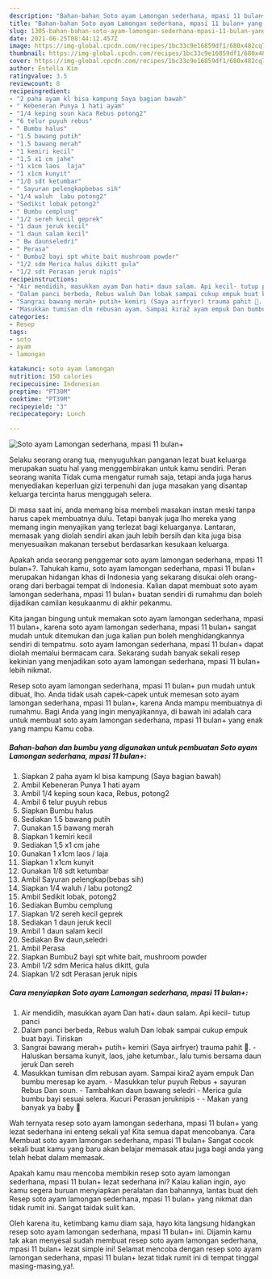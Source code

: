 ```yaml
---
description: "Bahan-bahan Soto ayam Lamongan sederhana, mpasi 11 bulan+ yang enak Untuk Jualan"
title: "Bahan-bahan Soto ayam Lamongan sederhana, mpasi 11 bulan+ yang enak Untuk Jualan"
slug: 1305-bahan-bahan-soto-ayam-lamongan-sederhana-mpasi-11-bulan-yang-enak-untuk-jualan
date: 2021-06-25T08:44:12.457Z
image: https://img-global.cpcdn.com/recipes/1bc33c9e16859df1/680x482cq70/soto-ayam-lamongan-sederhana-mpasi-11-bulan-foto-resep-utama.jpg
thumbnail: https://img-global.cpcdn.com/recipes/1bc33c9e16859df1/680x482cq70/soto-ayam-lamongan-sederhana-mpasi-11-bulan-foto-resep-utama.jpg
cover: https://img-global.cpcdn.com/recipes/1bc33c9e16859df1/680x482cq70/soto-ayam-lamongan-sederhana-mpasi-11-bulan-foto-resep-utama.jpg
author: Estella Kim
ratingvalue: 3.5
reviewcount: 8
recipeingredient:
- "2 paha ayam kl bisa kampung Saya bagian bawah"
- " Kebeneran Punya 1 hati ayam"
- "1/4 keping soun kaca Rebus potong2"
- "6 telur puyuh rebus"
- " Bumbu halus"
- "1.5 bawang putih"
- "1.5 bawang merah"
- "1 kemiri kecil"
- "1,5 x1 cm jahe"
- "1 x1cm laos  laja"
- "1 x1cm kunyit"
- "1/8 sdt ketumbar"
- " Sayuran pelengkapbebas sih"
- "1/4 waluh  labu potong2"
- "Sedikit lobak potong2"
- " Bumbu cemplung"
- "1/2 sereh kecil geprek"
- "1 daun jeruk kecil"
- "1 daun salam kecil"
- " Bw daunseledri"
- " Perasa"
- " Bumbu2 bayi spt white bait mushroom powder"
- "1/2 sdm Merica halus dikitt gula"
- "1/2 sdt Perasan jeruk nipis"
recipeinstructions:
- "Air mendidih, masukkan ayam Dan hati+ daun salam. Api kecil- tutup panci"
- "Dalam panci berbeda, Rebus waluh Dan lobak sampai cukup empuk buat bayi. Tiriskan"
- "Sangrai bawang merah+ putih+ kemiri (Saya airfryer) trauma pahit 😬. Haluskan bersama kunyit, laos, jahe ketumbar., lalu tumis bersama daun jeruk Dan sereh"
- "Masukkan tumisan dlm rebusan ayam. Sampai kira2 ayam empuk Dan bumbu meresap ke ayam. Masukkan telur puyuh Rebus + sayuran Rebus Dan soun. Tambahkan daun bawang seledri Merica gula bumbu bayi sesuai selera. Kucuri Perasan jeruknipis  Makan yang banyak ya baby 🤗"
categories:
- Resep
tags:
- soto
- ayam
- lamongan

katakunci: soto ayam lamongan 
nutrition: 150 calories
recipecuisine: Indonesian
preptime: "PT30M"
cooktime: "PT39M"
recipeyield: "3"
recipecategory: Lunch

---
```



![Soto ayam Lamongan sederhana, mpasi 11 bulan+](https://img-global.cpcdn.com/recipes/1bc33c9e16859df1/680x482cq70/soto-ayam-lamongan-sederhana-mpasi-11-bulan-foto-resep-utama.jpg)

Selaku seorang orang tua, menyuguhkan panganan lezat buat keluarga merupakan suatu hal yang menggembirakan untuk kamu sendiri. Peran seorang  wanita Tidak cuma mengatur rumah saja, tetapi anda juga harus menyediakan keperluan gizi terpenuhi dan juga masakan yang disantap keluarga tercinta harus menggugah selera.

Di masa  saat ini, anda memang bisa membeli masakan instan meski tanpa harus capek membuatnya dulu. Tetapi banyak juga lho mereka yang memang ingin menyajikan yang terlezat bagi keluarganya. Lantaran, memasak yang diolah sendiri akan jauh lebih bersih dan kita juga bisa menyesuaikan makanan tersebut berdasarkan kesukaan keluarga. 



Apakah anda seorang penggemar soto ayam lamongan sederhana, mpasi 11 bulan+?. Tahukah kamu, soto ayam lamongan sederhana, mpasi 11 bulan+ merupakan hidangan khas di Indonesia yang sekarang disukai oleh orang-orang dari berbagai tempat di Indonesia. Kalian dapat membuat soto ayam lamongan sederhana, mpasi 11 bulan+ buatan sendiri di rumahmu dan boleh dijadikan camilan kesukaanmu di akhir pekanmu.

Kita jangan bingung untuk memakan soto ayam lamongan sederhana, mpasi 11 bulan+, karena soto ayam lamongan sederhana, mpasi 11 bulan+ sangat mudah untuk ditemukan dan juga kalian pun boleh menghidangkannya sendiri di tempatmu. soto ayam lamongan sederhana, mpasi 11 bulan+ dapat diolah memalui bermacam cara. Sekarang sudah banyak sekali resep kekinian yang menjadikan soto ayam lamongan sederhana, mpasi 11 bulan+ lebih nikmat.

Resep soto ayam lamongan sederhana, mpasi 11 bulan+ pun mudah untuk dibuat, lho. Anda tidak usah capek-capek untuk memesan soto ayam lamongan sederhana, mpasi 11 bulan+, karena Anda mampu membuatnya di rumahmu. Bagi Anda yang ingin menyajikannya, di bawah ini adalah cara untuk membuat soto ayam lamongan sederhana, mpasi 11 bulan+ yang enak yang mampu Kamu coba.

<!--inarticleads1-->

##### Bahan-bahan dan bumbu yang digunakan untuk pembuatan Soto ayam Lamongan sederhana, mpasi 11 bulan+:

1. Siapkan 2 paha ayam kl bisa kampung (Saya bagian bawah)
1. Ambil  Kebeneran Punya 1 hati ayam
1. Ambil 1/4 keping soun kaca, Rebus, potong2
1. Ambil 6 telur puyuh rebus
1. Siapkan  Bumbu halus
1. Sediakan 1.5 bawang putih
1. Gunakan 1.5 bawang merah
1. Siapkan 1 kemiri kecil
1. Sediakan 1,5 x1 cm jahe
1. Gunakan 1 x1cm laos / laja
1. Siapkan 1 x1cm kunyit
1. Gunakan 1/8 sdt ketumbar
1. Ambil  Sayuran pelengkap(bebas sih)
1. Siapkan 1/4 waluh / labu potong2
1. Ambil Sedikit lobak, potong2
1. Sediakan  Bumbu cemplung
1. Siapkan 1/2 sereh kecil geprek
1. Sediakan 1 daun jeruk kecil
1. Ambil 1 daun salam kecil
1. Sediakan  Bw daun,seledri
1. Ambil  Perasa
1. Siapkan  Bumbu2 bayi spt white bait, mushroom powder
1. Ambil 1/2 sdm Merica halus dikitt, gula
1. Siapkan 1/2 sdt Perasan jeruk nipis




<!--inarticleads2-->

##### Cara menyiapkan Soto ayam Lamongan sederhana, mpasi 11 bulan+:

1. Air mendidih, masukkan ayam Dan hati+ daun salam. Api kecil- tutup panci
1. Dalam panci berbeda, Rebus waluh Dan lobak sampai cukup empuk buat bayi. Tiriskan
1. Sangrai bawang merah+ putih+ kemiri (Saya airfryer) trauma pahit 😬. - Haluskan bersama kunyit, laos, jahe ketumbar., lalu tumis bersama daun jeruk Dan sereh
1. Masukkan tumisan dlm rebusan ayam. Sampai kira2 ayam empuk Dan bumbu meresap ke ayam. - Masukkan telur puyuh Rebus + sayuran Rebus Dan soun. - Tambahkan daun bawang seledri - Merica gula bumbu bayi sesuai selera. Kucuri Perasan jeruknipis -  - Makan yang banyak ya baby 🤗




Wah ternyata resep soto ayam lamongan sederhana, mpasi 11 bulan+ yang lezat sederhana ini enteng sekali ya! Kita semua dapat mencobanya. Cara Membuat soto ayam lamongan sederhana, mpasi 11 bulan+ Sangat cocok sekali buat kamu yang baru akan belajar memasak atau juga bagi anda yang telah hebat dalam memasak.

Apakah kamu mau mencoba membikin resep soto ayam lamongan sederhana, mpasi 11 bulan+ lezat sederhana ini? Kalau kalian ingin, ayo kamu segera buruan menyiapkan peralatan dan bahannya, lantas buat deh Resep soto ayam lamongan sederhana, mpasi 11 bulan+ yang nikmat dan tidak rumit ini. Sangat taidak sulit kan. 

Oleh karena itu, ketimbang kamu diam saja, hayo kita langsung hidangkan resep soto ayam lamongan sederhana, mpasi 11 bulan+ ini. Dijamin kamu tak akan menyesal sudah membuat resep soto ayam lamongan sederhana, mpasi 11 bulan+ lezat simple ini! Selamat mencoba dengan resep soto ayam lamongan sederhana, mpasi 11 bulan+ lezat tidak rumit ini di tempat tinggal masing-masing,ya!.

